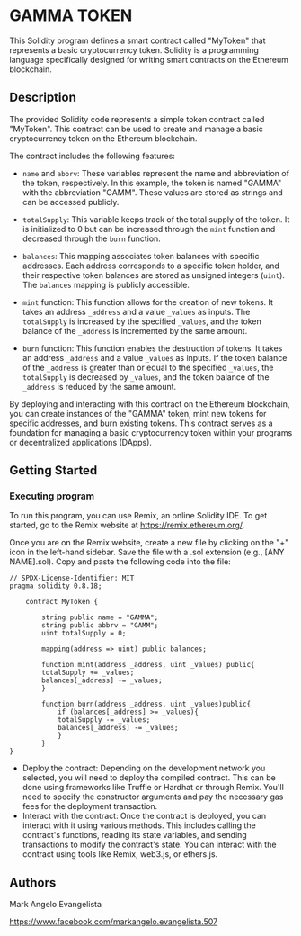 # GAMMA TOKEN

This Solidity program defines a smart contract called "MyToken" that represents a basic cryptocurrency token. Solidity is a programming language specifically designed for writing smart contracts on the Ethereum blockchain.

## Description

The provided Solidity code represents a simple token contract called "MyToken". This contract can be used to create and manage a basic cryptocurrency token on the Ethereum blockchain. 

The contract includes the following features:

- `name` and `abbrv`: These variables represent the name and abbreviation of the token, respectively. In this example, the token is named "GAMMA" with the abbreviation "GAMM". These values are stored as strings and can be accessed publicly.

- `totalSupply`: This variable keeps track of the total supply of the token. It is initialized to 0 but can be increased through the `mint` function and decreased through the `burn` function.

- `balances`: This mapping associates token balances with specific addresses. Each address corresponds to a specific token holder, and their respective token balances are stored as unsigned integers (`uint`). The `balances` mapping is publicly accessible.

- `mint` function: This function allows for the creation of new tokens. It takes an address `_address` and a value `_values` as inputs. The `totalSupply` is increased by the specified `_values`, and the token balance of the `_address` is incremented by the same amount.

- `burn` function: This function enables the destruction of tokens. It takes an address `_address` and a value `_values` as inputs. If the token balance of the `_address` is greater than or equal to the specified `_values`, the `totalSupply` is decreased by `_values`, and the token balance of the `_address` is reduced by the same amount.

By deploying and interacting with this contract on the Ethereum blockchain, you can create instances of the "GAMMA" token, mint new tokens for specific addresses, and burn existing tokens. This contract serves as a foundation for managing a basic cryptocurrency token within your programs or decentralized applications (DApps).
## Getting Started

### Executing program
To run this program, you can use Remix, an online Solidity IDE. To get started, go to the Remix website at https://remix.ethereum.org/.

Once you are on the Remix website, create a new file by clicking on the "+" icon in the left-hand sidebar. Save the file with a .sol extension (e.g., [ANY NAME].sol). Copy and paste the following code into the file:
```
// SPDX-License-Identifier: MIT
pragma solidity 0.8.18;

    contract MyToken {
        
        string public name = "GAMMA";
        string public abbrv = "GAMM";
        uint totalSupply = 0;

        mapping(address => uint) public balances;

        function mint(address _address, uint _values) public{
        totalSupply += _values;
        balances[_address] += _values;
        }
        
        function burn(address _address, uint _values)public{
            if (balances[_address] >= _values){
            totalSupply -= _values;
            balances[_address] -= _values;
            }
        }
}
```
 - Deploy the contract: Depending on the development network you selected, you will need to deploy the compiled contract. This can be done using frameworks like Truffle or Hardhat or through Remix. You'll need to specify     the constructor arguments and pay the necessary gas fees for the deployment transaction.
- Interact with the contract: Once the contract is deployed, you can interact with it using various methods. This includes calling the contract's functions, reading its state variables, and sending transactions to modify     the contract's state. You can interact with the contract using tools like Remix, web3.js, or ethers.js.
## Authors

Mark Angelo Evangelista

https://www.facebook.com/markangelo.evangelista.507
